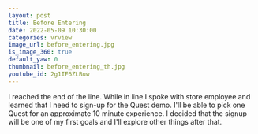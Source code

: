 ```yaml
---
layout: post
title: Before Entering
date: 2022-05-09 10:30:00
categories: vrview
image_url: before_entering.jpg
is_image_360: true
default_yaw: 0
thumbnail: before_entering_th.jpg
youtube_id: 2g1IF6ZLBuw
---
```

I reached the end of the line. While in line I spoke with store employee and learned that I need to sign-up for the Quest demo. I'll be able to pick one Quest for an approximate 10 minute experience. I decided that the signup will be one of my first goals and I'll explore other things after that.
